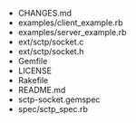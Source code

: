 * CHANGES.md
* examples/client_example.rb
* examples/server_example.rb
* ext/sctp/socket.c
* ext/sctp/socket.h
* Gemfile
* LICENSE
* Rakefile
* README.md
* sctp-socket.gemspec
* spec/sctp_spec.rb
